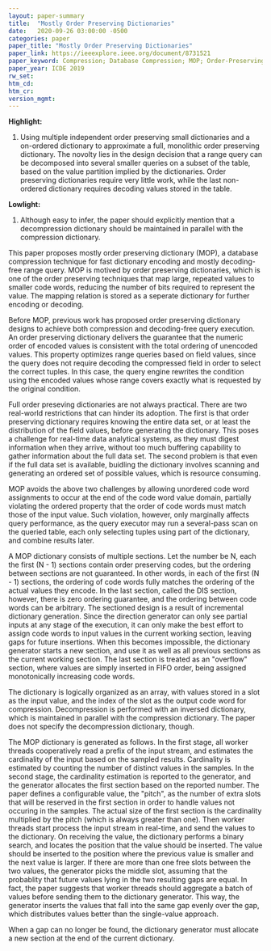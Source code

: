 ```yaml
---
layout: paper-summary
title:  "Mostly Order Preserving Dictionaries"
date:   2020-09-26 03:00:00 -0500
categories: paper
paper_title: "Mostly Order Preserving Dictionaries"
paper_link: https://ieeexplore.ieee.org/document/8731521
paper_keyword: Compression; Database Compression; MOP; Order-Preserving Dictionary
paper_year: ICDE 2019
rw_set:
htm_cd:
htm_cr:
version_mgmt:
---
```


**Highlight:**

1. Using multiple independent order preserving small dictionaries and a on-ordered dictionary to approximate a full,
   monolithic order preserving dictionary. The novolty lies in the design decision that a range query can be decomposed
   into several smaller queries on a subset of the table, based on the value partition implied by the dictionaries. 
   Order preserving dictionaries require very little work, while the last non-ordered dictionary requires decoding
   values stored in the table.

**Lowlight:**

1. Although easy to infer, the paper should explicitly mention that a decompression dictionary should be maintained 
   in parallel with the compression dictionary.

This paper proposes mostly order preserving dictionary (MOP), a database compression technique for fast dictionary encoding 
and mostly decoding-free range query. MOP is motived by order preserving dictionaries, which is one of the order preserving 
techniques that map large, repeated values to smaller code words, reducing the number of bits required to represent
the value. The mapping relation is stored as a seperate dictionary for further encoding or decoding. 

Before MOP, previous work has proposed order preserving dictionary designs to achieve both compression and decoding-free
query execution. An order preserving dictionary delivers the guarantee that the numeric order of encoded values is consistent
with the total ordering of unencoded values. This property optimizes range queries based on field values, since the query
does not require decoding the compressed field in order to select the correct tuples. In this case, the query engine rewrites
the condition using the encoded values whose range covers exactly what is requested by the original condition.

Full order preseving dictionaries are not always practical. There are two real-world restrictions that can hinder its 
adoption. The first is that order preserving dictionary requires knowing the entire data set, or at least the distribution
of the field values, before generating the dictionary. This poses a challenge for real-time data analytical systems, as 
they must digest information when they arrive, without too much buffering capability to gather information about the 
full data set. The second problem is that even if the full data set is available, buidling the dictionary involves 
scanning and generating an ordered set of possible values, which is resource consuming. 

MOP avoids the above two challenges by allowing unordered code word assignments to occur at the end of the code word value
domain, partially violating the ordered property that the order of code words must match those of the input value.
Such violation, however, only marginally affects query performance, as the query executor may run a several-pass scan
on the queried table, each only selecting tuples using part of the dictionary, and combine results later.

A MOP dictionary consists of multiple sections. Let the number be N, each the first (N - 1) sections contain order preserving 
codes, but the ordering between sections are not guaranteed. In other words, in each of the first (N - 1) sections,
the ordering of code words fully matches the ordering of the actual values they encode. 
In the last section, called the DIS section, however, there is zero ordering guarantee, and the ordering between code
words can be arbitrary. The sectioned design is a result of incremental dictionary generation. Since the direction 
generator can only see partial inputs at any stage of the execution, it can only make the best effort to assign code
words to input values in the current working section, leaving gaps for future insertions. When this becomes impossible,
the dictionary generator starts a new section, and use it as well as all previous sections as the current working 
section. The last section is treated as an "overflow" section, where values are simply inserted in FIFO order, being
assigned monotonically increasing code words.

The dictionary is logically organized as an array, with values stored in a slot as the input value, and the index of
the slot as the output code word for compression. Decompression is performed with an inversed dictionary, which is 
maintained in parallel with the compression dictionary. The paper does not specify the decompression dictionary, though.

The MOP dictionary is generated as follows. In the first stage, all worker threads cooperatively read a prefix of the 
input stream, and estimates the cardinality of the input based on the sampled results. Cardinality is estimated by
counting the number of distinct values in the samples. In the second stage, the cardinality estimation is reported 
to the generator, and the generator allocates the first section based on the reported number. The paper defines a 
configurable value, the "pitch", as the number of extra slots that will be reserved in the first section in order to
handle values not occuring in the samples. The actual size of the first section is the cardinality multiplied by the 
pitch (which is always greater than one). Then worker threads start process the input stream in real-time, and send the 
values to the dictionary. On receiving the value, the dictionary performs a binary search, and locates the position
that the value should be inserted. The value should be inserted to the position where the previous value is smaller 
and the next value is larger. If there are more than one free slots between the two values, the generator picks
the middle slot, assuming that the probablity that future values lying in the two resulting gaps are equal.
In fact, the paper suggests that worker threads should aggregate a batch of values before sending them to the dictionary
generator. This way, the generator inserts the values that fall into the same gap evenly over the gap, which distributes
values better than the single-value approach.

When a gap can no longer be found, the dictionary generator must allocate a new section at the end of the current dictionary.

